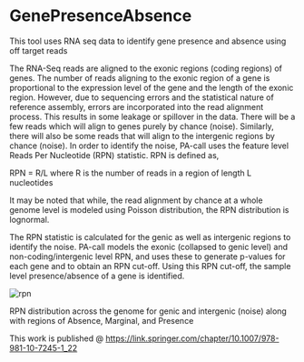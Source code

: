 # GenePresenceAbsence
This tool uses RNA seq data to identify gene presence and absence using off target reads

The RNA-Seq reads are aligned to the exonic regions (coding regions) of genes. 
The number of reads aligning to the exonic region of a gene is proportional to the expression level of the gene and the 
length of the exonic region. However, due to sequencing errors and the statistical nature of reference assembly, errors are 
incorporated  into the read alignment process. This results in some leakage or spillover in the data. There will be a few 
reads which will align to genes purely by chance (noise). Similarly, there will also be some reads that will align to the 
intergenic regions by chance (noise). In order to identify the noise, PA-call uses the feature level 
Reads Per Nucleotide (RPN) statistic. RPN is defined as,

RPN = R/L where R is the number of reads in a region of length L nucleotides

It may be noted that while, the read alignment by chance at a whole genome level is modeled using Poisson distribution, 
the RPN distribution is lognormal. 

The RPN statistic is calculated for the genic as well as intergenic regions to identify the noise. PA-call models 
the exonic (collapsed to genic level) and non-coding/intergenic level RPN, and uses these to generate p-values for 
each gene and to obtain an RPN cut-off. Using this RPN cut-off, the sample level presence/absence of a gene is identified.

![rpn](https://user-images.githubusercontent.com/18418058/52130792-6de28b00-263b-11e9-95fd-d904c33b5502.jpeg)

RPN distribution across the genome for genic and intergenic (noise) along with regions of 
Absence, Marginal, and Presence

This work is published @ https://link.springer.com/chapter/10.1007/978-981-10-7245-1_22



